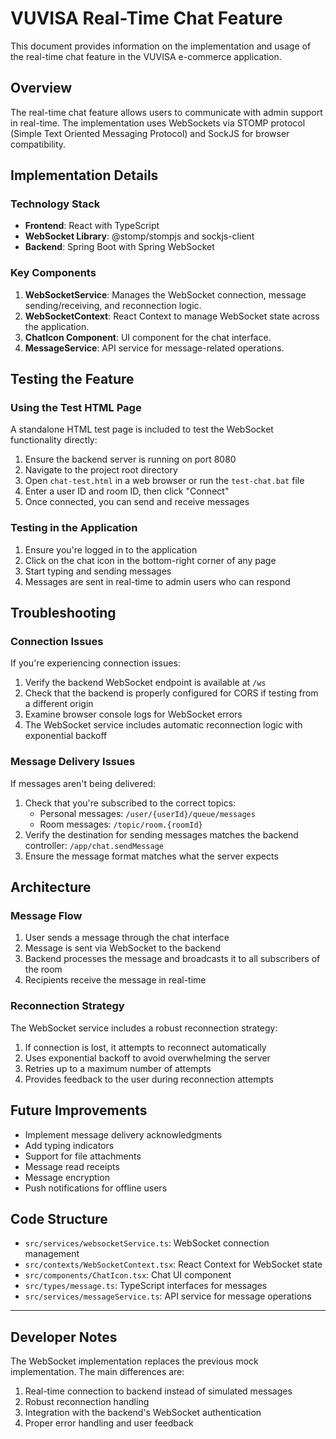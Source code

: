 # VUVISA Real-Time Chat Feature

This document provides information on the implementation and usage of the real-time chat feature in the VUVISA e-commerce application.

## Overview

The real-time chat feature allows users to communicate with admin support in real-time. The implementation uses WebSockets via STOMP protocol (Simple Text Oriented Messaging Protocol) and SockJS for browser compatibility.

## Implementation Details

### Technology Stack

- **Frontend**: React with TypeScript
- **WebSocket Library**: @stomp/stompjs and sockjs-client
- **Backend**: Spring Boot with Spring WebSocket

### Key Components

1. **WebSocketService**: Manages the WebSocket connection, message sending/receiving, and reconnection logic.
2. **WebSocketContext**: React Context to manage WebSocket state across the application.
3. **ChatIcon Component**: UI component for the chat interface.
4. **MessageService**: API service for message-related operations.

## Testing the Feature

### Using the Test HTML Page

A standalone HTML test page is included to test the WebSocket functionality directly:

1. Ensure the backend server is running on port 8080
2. Navigate to the project root directory
3. Open `chat-test.html` in a web browser or run the `test-chat.bat` file
4. Enter a user ID and room ID, then click "Connect"
5. Once connected, you can send and receive messages

### Testing in the Application

1. Ensure you're logged in to the application
2. Click on the chat icon in the bottom-right corner of any page
3. Start typing and sending messages
4. Messages are sent in real-time to admin users who can respond

## Troubleshooting

### Connection Issues

If you're experiencing connection issues:

1. Verify the backend WebSocket endpoint is available at `/ws`
2. Check that the backend is properly configured for CORS if testing from a different origin
3. Examine browser console logs for WebSocket errors
4. The WebSocket service includes automatic reconnection logic with exponential backoff

### Message Delivery Issues

If messages aren't being delivered:

1. Check that you're subscribed to the correct topics:
   - Personal messages: `/user/{userId}/queue/messages`
   - Room messages: `/topic/room.{roomId}`
2. Verify the destination for sending messages matches the backend controller: `/app/chat.sendMessage`
3. Ensure the message format matches what the server expects

## Architecture

### Message Flow

1. User sends a message through the chat interface
2. Message is sent via WebSocket to the backend
3. Backend processes the message and broadcasts it to all subscribers of the room
4. Recipients receive the message in real-time

### Reconnection Strategy

The WebSocket service includes a robust reconnection strategy:

1. If connection is lost, it attempts to reconnect automatically
2. Uses exponential backoff to avoid overwhelming the server
3. Retries up to a maximum number of attempts
4. Provides feedback to the user during reconnection attempts

## Future Improvements

- Implement message delivery acknowledgments
- Add typing indicators
- Support for file attachments
- Message read receipts
- Message encryption
- Push notifications for offline users

## Code Structure

- `src/services/websocketService.ts`: WebSocket connection management
- `src/contexts/WebSocketContext.tsx`: React Context for WebSocket state
- `src/components/ChatIcon.tsx`: Chat UI component
- `src/types/message.ts`: TypeScript interfaces for messages
- `src/services/messageService.ts`: API service for message operations

---

## Developer Notes

The WebSocket implementation replaces the previous mock implementation. The main differences are:

1. Real-time connection to backend instead of simulated messages
2. Robust reconnection handling
3. Integration with the backend's WebSocket authentication
4. Proper error handling and user feedback
